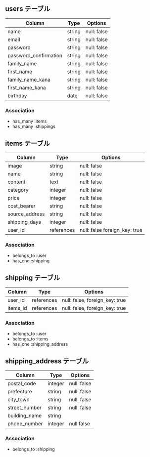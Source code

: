 ## users テーブル

| Column                | Type   | Options     |
| ------------------    | ------ | ----------- |
| name                  | string | null: false |
| email                 | string | null: false |
| password              | string | null: false |
| password_confirmation | string | null: false |
| family_name           | string | null: false |
| first_name            | string | null: false |
| family_name_kana      | string | null: false |
| first_name_kana       | string | null: false |
| birthday              | date   | null: false |

### Association

- has_many :items
- has_many :shippings

## items テーブル

| Column        | Type        | Options     |
| ------        | ------      | ----------- |
| image         | string      | null: false |
| name          | string      | null: false |
| content       | text        | null: false |
| category      | integer     | null: false |
| price         | integer     | null: false |
| cost_bearer   | string      | null: false |
| source_address| string      | null: false |
| shipping_days | integer     | null: false |
| user_id       | references  | null: false  foreign_key: true |
### Association

- belongs_to :user
- has_one    :shipping

## shipping テーブル

| Column          | Type       | Options                        |
| ------          | ---------- | ------------------------------ |
| user_id         | references | null: false, foreign_key: true |
| items_id        | references | null: false, foreign_key: true |

### Association

- belongs_to :user
- belongs_to :items
- has_one    :shipping_address

## shipping_address テーブル

| Column            | Type       | Options     |
| -------           | ---------- | ----------- |
| postal_code       | integer    | null: false |
| prefecture        | string     | null: false |
| city_town         | string     | null: false |
| street_number     | string     | null: false |
| building_name     | string     |             | 
| phone_number      | integer    | null:false  |
### Association

- belongs_to :shipping